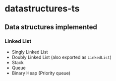 # datastructures-ts

## Data structures implemented

### Linked List

- Singly Linked List
- Doubly Linked List (also exported as `LinkedList`)
- Stack
- Queue
- Binary Heap (Priority queue)
